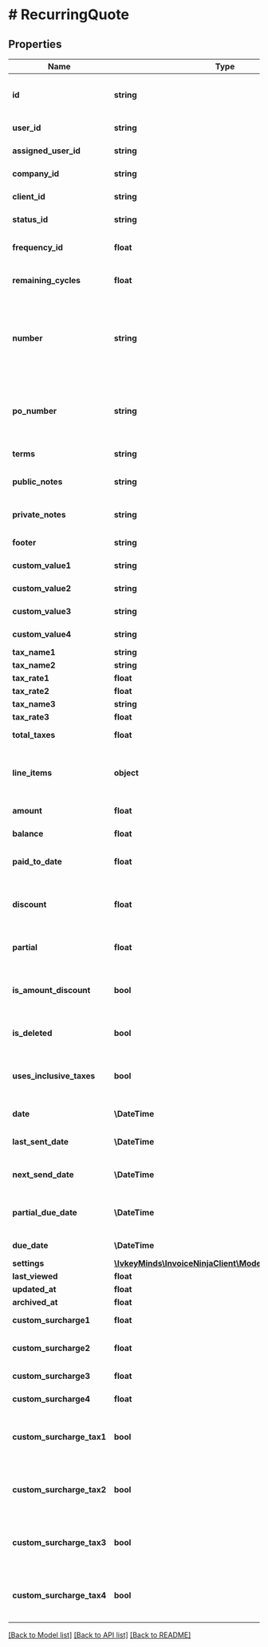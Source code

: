 # # RecurringQuote

## Properties

Name | Type | Description | Notes
------------ | ------------- | ------------- | -------------
**id** | **string** | The hashed id of the recurring quote | [optional]
**user_id** | **string** | The user hashed id | [optional]
**assigned_user_id** | **string** | The assigned user hashed id | [optional]
**company_id** | **string** | The company hashed id | [optional]
**client_id** | **string** | The client hashed id | [optional]
**status_id** | **string** | The quote status variable | [optional]
**frequency_id** | **float** | The recurring quote frequency | [optional]
**remaining_cycles** | **float** | The number of quotes left to be generated | [optional]
**number** | **string** | The recurringquote number - is a unique alpha numeric number per quote per company | [optional]
**po_number** | **string** | The purchase order associated with this recurring quote | [optional]
**terms** | **string** | The quote terms | [optional]
**public_notes** | **string** | The public notes of the quote | [optional]
**private_notes** | **string** | The private notes of the quote | [optional]
**footer** | **string** | The quote footer notes | [optional]
**custom_value1** | **string** | A custom field value | [optional]
**custom_value2** | **string** | A custom field value | [optional]
**custom_value3** | **string** | A custom field value | [optional]
**custom_value4** | **string** | A custom field value | [optional]
**tax_name1** | **string** | The tax name | [optional]
**tax_name2** | **string** | The tax name | [optional]
**tax_rate1** | **float** | The tax rate | [optional]
**tax_rate2** | **float** | The tax rate | [optional]
**tax_name3** | **string** | The tax name | [optional]
**tax_rate3** | **float** | The tax rate | [optional]
**total_taxes** | **float** | The total taxes for the quote | [optional]
**line_items** | **object** | An array of objects which define the line items of the quote | [optional]
**amount** | **float** | The quote amount | [optional]
**balance** | **float** | The quote balance | [optional]
**paid_to_date** | **float** | The amount paid on the quote to date | [optional]
**discount** | **float** | The quote discount, can be an amount or a percentage | [optional]
**partial** | **float** | The deposit/partial amount | [optional]
**is_amount_discount** | **bool** | Flag determining if the discount is an amount or a percentage | [optional]
**is_deleted** | **bool** | Defines if the quote has been deleted | [optional]
**uses_inclusive_taxes** | **bool** | Defines the type of taxes used as either inclusive or exclusive | [optional]
**date** | **\DateTime** | The quote Date | [optional]
**last_sent_date** | **\DateTime** | The last date the quote was sent out | [optional]
**next_send_date** | **\DateTime** | The Next date for a reminder to be sent | [optional]
**partial_due_date** | **\DateTime** | The due date for the deposit/partial amount | [optional]
**due_date** | **\DateTime** | The due date of the quote | [optional]
**settings** | [**\IvkeyMinds\InvoiceNinjaClient\Model\CompanySettings**](CompanySettings.md) |  | [optional]
**last_viewed** | **float** | Timestamp | [optional]
**updated_at** | **float** | Timestamp | [optional]
**archived_at** | **float** | Timestamp | [optional]
**custom_surcharge1** | **float** | First Custom Surcharge | [optional]
**custom_surcharge2** | **float** | Second Custom Surcharge | [optional]
**custom_surcharge3** | **float** | Third Custom Surcharge | [optional]
**custom_surcharge4** | **float** | Fourth Custom Surcharge | [optional]
**custom_surcharge_tax1** | **bool** | Toggles charging taxes on custom surcharge amounts | [optional]
**custom_surcharge_tax2** | **bool** | Toggles charging taxes on custom surcharge amounts | [optional]
**custom_surcharge_tax3** | **bool** | Toggles charging taxes on custom surcharge amounts | [optional]
**custom_surcharge_tax4** | **bool** | Toggles charging taxes on custom surcharge amounts | [optional]

[[Back to Model list]](../../README.md#models) [[Back to API list]](../../README.md#endpoints) [[Back to README]](../../README.md)
